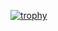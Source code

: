 [![trophy](https://github-profile-trophy.vercel.app/?username=MukPan&theme=onedark)](https://github.com/ryo-ma/github-profile-trophy)
